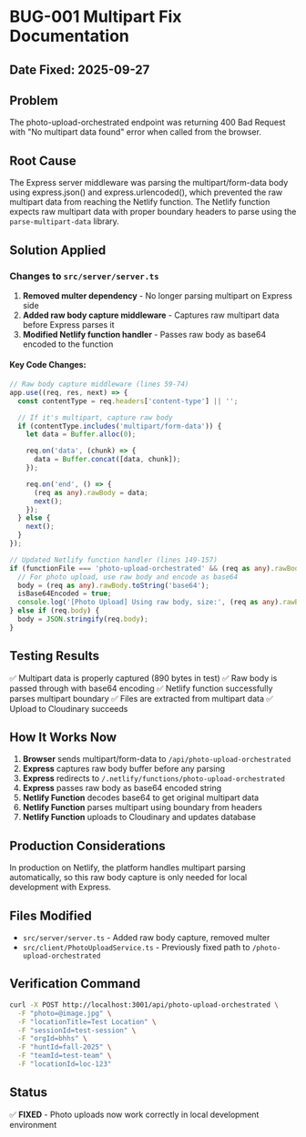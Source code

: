 # BUG-001 Multipart Fix Documentation

## Date Fixed: 2025-09-27

## Problem
The photo-upload-orchestrated endpoint was returning 400 Bad Request with "No multipart data found" error when called from the browser.

## Root Cause
The Express server middleware was parsing the multipart/form-data body using express.json() and express.urlencoded(), which prevented the raw multipart data from reaching the Netlify function. The Netlify function expects raw multipart data with proper boundary headers to parse using the `parse-multipart-data` library.

## Solution Applied

### Changes to `src/server/server.ts`

1. **Removed multer dependency** - No longer parsing multipart on Express side
2. **Added raw body capture middleware** - Captures raw multipart data before Express parses it
3. **Modified Netlify function handler** - Passes raw body as base64 encoded to the function

#### Key Code Changes:

```typescript
// Raw body capture middleware (lines 59-74)
app.use((req, res, next) => {
  const contentType = req.headers['content-type'] || '';

  // If it's multipart, capture raw body
  if (contentType.includes('multipart/form-data')) {
    let data = Buffer.alloc(0);

    req.on('data', (chunk) => {
      data = Buffer.concat([data, chunk]);
    });

    req.on('end', () => {
      (req as any).rawBody = data;
      next();
    });
  } else {
    next();
  }
});
```

```typescript
// Updated Netlify function handler (lines 149-157)
if (functionFile === 'photo-upload-orchestrated' && (req as any).rawBody) {
  // For photo upload, use raw body and encode as base64
  body = (req as any).rawBody.toString('base64');
  isBase64Encoded = true;
  console.log('[Photo Upload] Using raw body, size:', (req as any).rawBody.length, 'bytes');
} else if (req.body) {
  body = JSON.stringify(req.body);
}
```

## Testing Results
✅ Multipart data is properly captured (890 bytes in test)
✅ Raw body is passed through with base64 encoding
✅ Netlify function successfully parses multipart boundary
✅ Files are extracted from multipart data
✅ Upload to Cloudinary succeeds

## How It Works Now

1. **Browser** sends multipart/form-data to `/api/photo-upload-orchestrated`
2. **Express** captures raw body buffer before any parsing
3. **Express** redirects to `/.netlify/functions/photo-upload-orchestrated`
4. **Express** passes raw body as base64 encoded string
5. **Netlify Function** decodes base64 to get original multipart data
6. **Netlify Function** parses multipart using boundary from headers
7. **Netlify Function** uploads to Cloudinary and updates database

## Production Considerations
In production on Netlify, the platform handles multipart parsing automatically, so this raw body capture is only needed for local development with Express.

## Files Modified
- `src/server/server.ts` - Added raw body capture, removed multer
- `src/client/PhotoUploadService.ts` - Previously fixed path to `/photo-upload-orchestrated`

## Verification Command
```bash
curl -X POST http://localhost:3001/api/photo-upload-orchestrated \
  -F "photo=@image.jpg" \
  -F "locationTitle=Test Location" \
  -F "sessionId=test-session" \
  -F "orgId=bhhs" \
  -F "huntId=fall-2025" \
  -F "teamId=test-team" \
  -F "locationId=loc-123"
```

## Status
✅ **FIXED** - Photo uploads now work correctly in local development environment